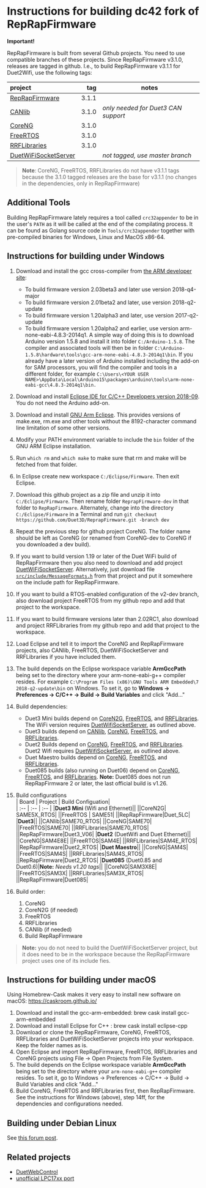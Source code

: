 Instructions for building dc42 fork of RepRapFirmware
=====================================================

**Important!**

RepRapFirmware is built from several Github projects. You need to use
compatible branches of these projects. Since RepRapFirmware v3.1.0, releases are tagged in github. I.e., to build RepRapFirmware v3.1.1 for Duet2Wifi, use the following tags:

| project | tag | notes | 
| :-- | --: | --- |
|[RepRapFirmware](https://github.com/Duet3D/RepRapFirmware)| 3.1.1||
|[CANlib](https://github.com/Duet3D/CoreNG)| 3.1.0 | _only needed for Duet3 CAN support_ |
|[CoreNG](https://github.com/Duet3D/CoreNG)| 3.1.0||
|[FreeRTOS](https://github.com/Duet3D/FreeRTOS)| 3.1.0||
|[RRFLibraries](https://github.com/Duet3D/RRFLibraries)| 3.1.0||
| [DuetWiFiSocketServer](https://github.com/Duet3D/DuetWifiSocketServer)|| _not tagged, use master branch_|


 >**Note**: CoreNG, FreeRTOS, RRFLibraries do not have v3.1.1 tags because the  3.1.0 tagged releases are the base for v3.1.1 (no changes in the dependencies, only in RepRapFirmware) 

## Additional Tools

Building RepRapFirmware lately requires a tool called `crc32appender` to be in
the user's `PATH` as it will be called at the end of the compilating process.  It
can be found as Golang source code in `Tools/crc32appender` together with
pre-compiled binaries for Windows, Linux and MacOS x86-64.

## Instructions for building under Windows

1. Download and install the gcc cross-compiler from
   [the ARM developer site](https://developer.arm.com/open-source/gnu-toolchain/gnu-rm/downloads): 
   - To build firmware version 2.03beta3 and later use version 2018-q4-major
   - To build firmware version 2.01beta2 and later, use version 2018-q2-update
   - To build firmware version 1.20alpha3 and later, use version 2017-q2-update
   - To build firmware version 1.20alpha2 and earlier, use version
     arm-none-eabi-4.8.3-2014q1. A simple way of doing this is to download
     Arduino version 1.5.8 and install it into folder `C:/Arduino-1.5.8`. The
     compiler and associated tools will then be in folder
     `C:\Arduino-1.5.8\hardware\tools\gcc-arm-none-eabi-4.8.3-2014q1\bin`.
     If you already have a later version of Arduino installed including
     the add-on for SAM processors, you will find the compiler and tools in a
     different folder, for example
     `C:\Users\<YOUR USER NAME>\AppData\Local\Arduino15\packages\arduino\tools\arm-none-eabi-gcc\4.8.3-2014q1\bin.`

2. Download and install [Eclipse IDE for C/C++ Developers version 2018-09](http://www.eclipse.org/downloads/eclipse-packages/).
   You do not need the Arduino add-on.

3. Download and install [GNU Arm Eclipse](https://sourceforge.net/projects/gnuarmeclipse/files/Build%20Tools/gnuarmeclipse-build-tools-win64-2.6-201507152002-setup.exe/download).
   This provides versions of make.exe, rm.exe and other tools without the
   8192-character command line limitation of some other versions.

4. Modify your PATH environment variable to include the `bin` folder of the GNU
   ARM Eclipse installation.

5. Run `which rm` and `which make` to make sure that rm and make will be
   fetched from that folder.

6. In Eclipse create new workspace `C:/Eclipse/Firmware`. Then exit Eclipse.

7. Download this github project as a zip file and unzip it into
   `C:/Eclipse/Firmware`. Then rename folder `ReprapFirmware-dev` in that folder
   to `RepRapFirmware`. Alternately, change into the directory
   `C:/Eclipse/Firmware` in a Terminal and run `git checkout
   https://github.com/Duet3D/ReprapFirmware.git -branch dev`

8. Repeat the previous step for github project CoreNG. The folder name should
   be left as CoreNG (or renamed from CoreNG-dev to CoreNG if you downloaded a
   dev build).

9. If you want to build version 1.19 or later of the Duet WiFi build of
   RepRapFirmware then you also need to download and add project
   [DuetWiFiSocketServer](https://github.com/Duet3D/DuetWifiSocketServer). Alternatively, just download file
   [`src/include/MessageFormats.h`](https://github.com/Duet3D/DuetWiFiSocketServer/blob/master/src/include/MessageFormats.h) 
   from that project and put it somewhere on the
   include path for RepRapFirmware.

10. If you want to build a RTOS-enabled configuration of the v2-dev branch,
    also download project FreeRTOS from my github repo and add that project to
    the workspace.

11. If you want to build firmware versions later than 2.02RC1, also download
    and project RRFLibraries from my github repo and add that project to the
    workspace.

12. Load Eclipse and tell it to import the CoreNG and RepRapFirmware projects,
    also CANlib, FreeRTOS, DuetWiFiSocketServer and RRFLibraries if you have included
    them.

13. The build depends on the Eclipse workspace variable **ArmGccPath** being
    set to the directory where your arm-none-eabi-g++ compiler resides. For
    example `C:\Program Files (x86)\GNU Tools ARM Embedded\7 2018-q2-update\bin`
    on Windows. To set it, go to **Windows -> Preferences -> C/C++ -> Build ->
    Build Variables** and click "Add..."

14. Build dependencies:
    - Duet3 Mini builds depend on [CoreN2G](https://github.com/Duet3D/Core2NG),
      [FreeRTOS](https://github.com/Duet3D/FreeRTOS), and
      [RRFLibraries](https://github.com/Duet3D/RRFLibraries). The WiFi version
      requires [DuetWifiSocketServer](https://github.com/Duet3D/DuetWifiSocketServer),
      as outlined above.
    - Duet3 builds depend on [CANlib](https://github.com/Duet3D/CANlib), 
      [CoreNG](https://github.com/Duet3D/CoreNG), [FreeRTOS](https://github.com/Duet3D/FreeRTOS),
      and [RRFLibraries](https://github.com/Duet3D/RRFLibraries).
    - Duet2 Builds depend on [CoreNG](https://github.com/Duet3D/CoreNG),
      [FreeRTOS](https://github.com/Duet3D/FreeRTOS), and [RRFLibraries](https://github.com/Duet3D/RRFLibraries).
      Duet2 Wifi requires [DuetWifiSocketServer](https://github.com/Duet3D/DuetWifiSocketServer),
      as outlined above.
    - Duet Maestro builds depend on [CoreNG](https://github.com/Duet3D/CoreNG),
      [FreeRTOS](https://github.com/Duet3D/FreeRTOS), and [RRFLibraries](https://github.com/Duet3D/RRFLibraries).
    - Duet085 builds (also running on Duet06) depend on [CoreNG](https://github.com/Duet3D/CoreNG),
      [FreeRTOS](https://github.com/Duet3D/FreeRTOS), and [RRFLibraries](https://github.com/Duet3D/RRFLibraries). **Note:** Duet085 does not run RepRapFirmware 2 or later, the last official build is v1.26.

15. Build configurations  
    | Board | Project | Build Configuation|  
    | :-- | :-- | :-- |
    |**Duet3 Mini** (Wifi and Ethernet)||
    ||CoreN2G| SAME5X_RTOS|
    ||FreeRTOS | SAME51|
    ||RepRapFirmware|Duet_5LC|
    |**Duet3**||
    ||CANlib|SAME70_RTOS|
    ||CoreNG|SAME70|
    ||FreeRTOS|SAME70|
    ||RRFLibraries|SAME70_RTOS|
    ||RepRapFirmware|Duet3_V06|
    |**Duet2** (DuetWifi and Duet Ethernet)||
    ||CoreNG|SAM4E8E|
    ||FreeRTOS|SAM4E|
    ||RRFLibraries|SAM4E_RTOS|
    ||RepRapFirmware|Duet2_RTOS|
    |**Duet Maestro**||
    ||CoreNG|SAM4S|
    ||FreeRTOS|SAM4S|
    ||RRFLibraries|SAM4S_RTOS|
    ||RepRapFirmware|Duet2_RTOS|
    |**Duet085** (Duet0.85 and Duet0.6)|**Note:** _Needs v1.20 tags_||
    ||CoreNG|SAM3X8E|
    ||FreeRTOS|SAM3X|
    ||RRFLibraries|SAM3X_RTOS|
    ||RepRapFirmware|Duet085| 

16. Build order:  
      1. CoreNG
      2. CoreN2G (if needed)
      2. FreeRTOS  
      3. RRFLibraries  
      4. CANlib (if needed)  
      5. Build RepRapFirmware  

  >**Note:** you do not need to build the DuetWiFiSocketServer project, but it does need to be in the workspace because the RepRapFirmware project uses one of its include fies.

## Instructions for building under macOS

Using Homebrew-Cask makes it very easy to install new software on macOS:
https://caskroom.github.io/

1. Download and install the gcc-arm-embedded: brew cask install
   gcc-arm-embedded
2. Download and install Eclipse for C++ : brew cask install eclipse-cpp
3. Download or clone the RepRapFirmware, CoreNG, FreeRTOS, RRFLibraries and
   DuetWiFiSocketServer projects into your workspace. Keep the folder names as
   is.
4. Open Eclipse and import RepRapFirmware, FreeRTOS, RRFLibraries and CoreNG
   projects using File -> Open Projects from File System.
5. The build depends on the Eclipse workspace variable **ArmGccPath** being set
   to the directory where your `arm-none-eabi-g++` compiler resides. To set it,
   go to Windows -> Preferences -> C/C++ -> Build -> Build Variables and
   click "Add..."
6. Build CoreNG, FreeRTOS and RRFLibraries first, then RepRapFirmware. See the
   instructions for Windows (above), step 14ff, for the dependencies and configurations needed.

## Building under Debian Linux

See [this forum post](https://forum.duet3d.com/topic/11703/building-reprap-firmware-on-debian-buster).

## Related projects

- [DuetWebControl](https://github.com/Duet3D/DuetWebControl)
- [unofficial LPC17xx port](https://github.com/gloomyandy/RepRapFirmware)
